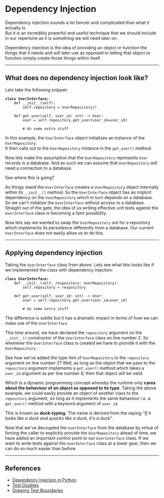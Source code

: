 # Dependency Injection

Dependency injection sounds a lot fancier and complicated than what it actually is. \
But it is an incredibly powerful and useful technique that we should include in our repertoire as it is something we will need later on.

Dependency injection is the idea of providing an object or function the things that it needs and will later use as opposed to letting that object or function simply create those things within itself.&#x20;

***

## What does no dependency injection look like?

Lets take the following snippet:

<pre class="language-python"><code class="lang-python"><strong>class UserInterface:
</strong>    def __init__(self):
        self.repository = UserRepository()

    def get_user(self, user_id: int) -> User:
        user = self.repository.get_user(user_id=user_id)
        
        # do some extra stuff
</code></pre>

In this example, the `UserInterface` object initializes an instance of the `UserRepository`.\
It then calls out to the `UserRepository` instance in the `get_user()` method.

Now lets make the assumption that the `UserRepository` represents `User` records in a database. And as such we can assume that `UserRepository` will need a connection to a database.

See where this is going?&#x20;

As things stand the `UserInterface` creates a `UserRepository` object internally within its `__init__()` method. So the `UserInterface` object has an implicit dependency on the `UserRepository` which in turn depends on a database. So we can't initialize the `UserInterface` without access to a database. Straight out of the gate, the idea of us writing effective unit tests against the `UserInterface` class is becoming a faint possibility.

Now lets say we wanted to swap the `UserRepository` out for a repository which implements its persistence differently from a database. Our current `UserInterface` does not easily allow us to do this.

***

## Applying dependency injection

Taking the `UserInterface` class from above. Lets see what this looks like if we implemented the class with dependency injection:

<pre class="language-python" data-line-numbers><code class="lang-python"><strong>class UserInterface:
</strong>    def __init__(self, respository: UserRepository):
        self.repository = respository

    def get_user(self, user_id: int) -> User:
        user = self.repository.get_user(user_id=user_id)
        
        # do some extra stuff
</code></pre>

The difference is subtle but it has a dramatic impact in terms of how we can make use of the `UserInterface`.

This time around, we have declared the `repository` argument on the `__init__()` constructor of the `UserInterface` class on line number 2. So whenever the `UserInterface` class is created we have to provide it with the `UserRepository`.

See how we've added the type hint of  `UserRepository` to the `repository` argument on line number 2? Well, as long as the object that we pass to the `repository` argument implements a `get_user()` method which takes a `user_id` argument as per line number 6, then that object will be valid.

Which is a dynamic programming concept whereby the runtime only **cares about the behaviour of an object as opposed to its type**. Taking the above example, we could easily provide an object of another class to the `repository` argument, so long as it implements the same behaviour i.e.  a `get_user()` method with a keyword argument of `user_id`.

This is known as **duck-typing**_._ The name is derived from the saying _"If it looks like a duck and quacks like a duck, it's a duck"._

Now that we've decoupled the `UserInterface` from the database by virtue of forcing the caller to explicitly provide the `UserRepository` ahead of time, we have added an important control point to our `UserInterface` class. If we want to write tests against the `UserInterface` class at a lower gear, then we can do so much easier than before.

***

## References

* [Dependency Injection in Python](https://www.afaanashiq.com/python/dependency-injection-in-python/)
* [Test Doubles](https://www.afaanashiq.com/code/test-doubles/)
* [Drawing Test Boundaries](https://www.afaanashiq.com/code/drawing-test-boundaries/)
